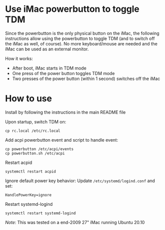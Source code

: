 # Use iMac powerbutton to toggle TDM

Since the powerbutton is the only physical button on the iMac, the following instructions allow using the powerbutton to toggle TDM (and to switch off the iMac as well, of course). No more keyboard/mouse are needed and the iMac can be used as an external monitor.

How it works:
- After boot, iMac starts in TDM mode
- One press of the power button toggles TDM mode
- Two presses of the power button (within 1 second) switches off the iMac

# How to use

Install by following the instructions in the main README file

Upon startup, switch TDM on:
```
cp rc.local /etc/rc.local
```

Add acpi powerbutton event and script to handle event:
```
cp powerbutton /etc/acpi/events
cp powerbutton.sh /etc/acpi
```

Restart acpid
```
systemctl restart acpid
```

Ignore default power key behavior:
Update `/etc/systemd/logind.conf` and set:
```
HandlePowerKey=ignore
```

Restart systemd-logind
```
systemctl restart systemd-logind
```

_Note_: This was tested on a end-2009 27" iMac running Ubuntu 20.10
